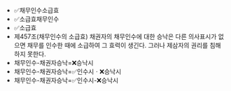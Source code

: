 - ✅채무인수소급효
- ✅소급효채무인수
- ✅소급효
- 제457조(채무인수의 소급효) 채권자의 채무인수에 대한 승낙은 다른 의사표시가 없으면 채무를 인수한 때에 소급하여 그 효력이 생긴다. 그러나 제삼자의 권리를 침해하지 못한다.
- 채무인수-채권자승낙=❌승낙시
- 채무인수-채권자승낙=✅인수시ㆍ❌승낙시
- 채무인수-채권자승낙=✅인수시-❌승낙시
